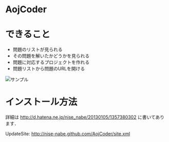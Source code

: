 AojCoder
=======

# できること

* 問題のリストが見られる
* その問題を解いたかどうかを見られる
* 問題に対応するプロジェクトを作れる
* 問題リストから問題のURLを開ける

![サンプル](http://cdn-ak.f.st-hatena.com/images/fotolife/n/nise_nabe/20130105/20130105184434.png)

# インストール方法

詳細は <http://d.hatena.ne.jp/nise_nabe/20130105/1357380302> に書いてあります．

UpdateSite: <http://nise-nabe.github.com/AojCoder/site.xml>
